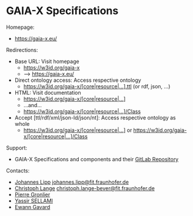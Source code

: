 GAIA-X Specifications
=========================

Homepage:
* https://gaia-x.eu/

Redirections:
* Base URL: Visit homepage
  * https://w3id.org/gaia-x
  * --> https://gaia-x.eu/
* Direct ontology access: Access respective ontology
  * https://w3id.org/gaia-x/[core|resource|...].ttl (or rdf, json, ...)
* HTML: Visit documentation
  * https://w3id.org/gaia-x/[core|resource|...]
  * ...and...
  * https://w3id.org/gaia-x/[core|resource|...]/Class
* Accept [ttl/rdf/xml/json-ld/json/nt]: Access respective ontology as whole
  * https://w3id.org/gaia-x/[core|resource|...] or https://w3id.org/gaia-x/[core|resource|...]/Class

Support:
* GAIA-X Specifications and components and their [GitLab Repository](https://gitlab.com/gaia-x/)

Contacts:
* [Johannes Lipp](https://gitlab.com/JohannesL) <johannes.lipp@fit.fraunhofer.de>
* [Christoph Lange](https://gitlab.com/langec) <christoph.lange-bever@fit.fraunhofer.de>
* [Pierre Gronlier](https://github.com/ticapix)
* [Yassir SELLAMI](https://github.com/YassirSellami)
* [Ewann Gavard](https://github.com/egavard)
